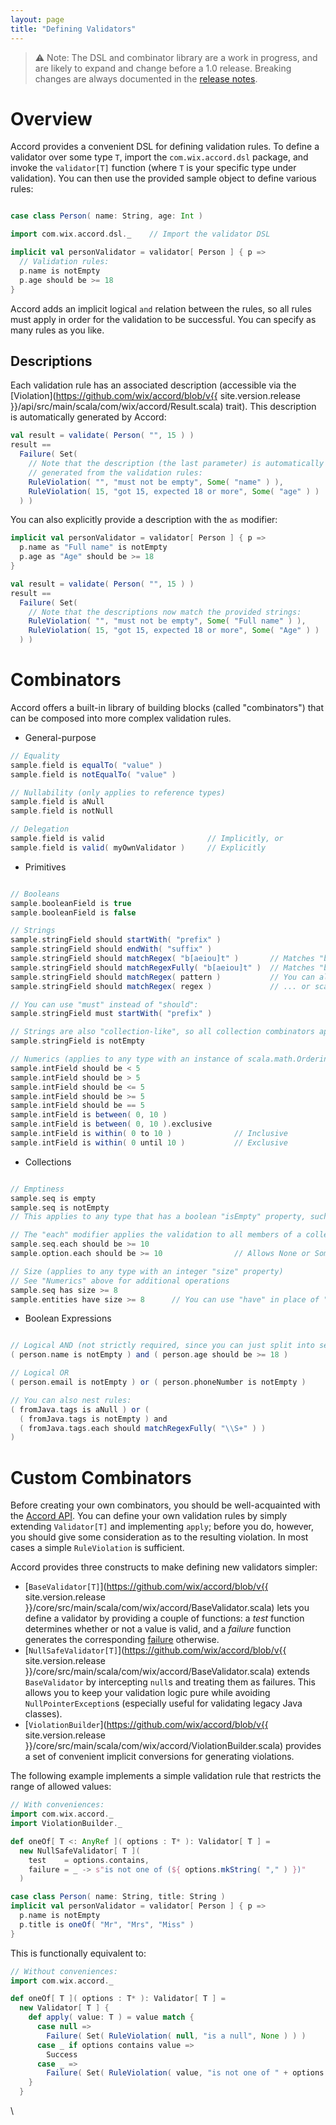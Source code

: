```yaml
---
layout: page
title: "Defining Validators"
---
```


> :warning: Note: The DSL and combinator library are a work in progress, and are likely to expand and change before a 1.0 release. Breaking changes are always documented in the [release notes](https://github.com/wix/accord/tree/master/notes).


# Overview

Accord provides a convenient DSL for defining validation rules. To define a validator over some type `T`, import the `com.wix.accord.dsl` package, and invoke the `validator[T]` function (where `T` is your specific type under validation). You can then use the provided sample object to define various rules:

```scala

case class Person( name: String, age: Int )

import com.wix.accord.dsl._    // Import the validator DSL

implicit val personValidator = validator[ Person ] { p =>
  // Validation rules:
  p.name is notEmpty
  p.age should be >= 18
}
```

Accord adds an implicit logical `and` relation between the rules, so all rules must apply in order for the validation to be successful. You can specify as many rules as you like.

## Descriptions

Each validation rule has an associated description (accessible via the [Violation](https://github.com/wix/accord/blob/v{{ site.version.release }}/api/src/main/scala/com/wix/accord/Result.scala) trait). This description is automatically generated by Accord:

```scala
val result = validate( Person( "", 15 ) )
result ==
  Failure( Set(
    // Note that the description (the last parameter) is automatically
    // generated from the validation rules:
    RuleViolation( "", "must not be empty", Some( "name" ) ),
    RuleViolation( 15, "got 15, expected 18 or more", Some( "age" ) )
  ) )
```

You can also explicitly provide a description with the `as` modifier:

```scala
implicit val personValidator = validator[ Person ] { p =>
  p.name as "Full name" is notEmpty
  p.age as "Age" should be >= 18
}

val result = validate( Person( "", 15 ) )
result ==
  Failure( Set(
    // Note that the descriptions now match the provided strings:
    RuleViolation( "", "must not be empty", Some( "Full name" ) ),
    RuleViolation( 15, "got 15, expected 18 or more", Some( "Age" ) )
  ) )
```

# Combinators
<a name="combinator-library"></a>

Accord offers a built-in library of building blocks (called "combinators") that can be composed into more complex validation rules.

* General-purpose

```scala
// Equality
sample.field is equalTo( "value" )
sample.field is notEqualTo( "value" )

// Nullability (only applies to reference types)
sample.field is aNull
sample.field is notNull

// Delegation
sample.field is valid    					// Implicitly, or
sample.field is valid( myOwnValidator )		// Explicitly
```

* Primitives

```scala

// Booleans
sample.booleanField is true
sample.booleanField is false

// Strings
sample.stringField should startWith( "prefix" )
sample.stringField should endWith( "suffix" )
sample.stringField should matchRegex( "b[aeiou]t" )       // Matches "bat" and "dingbat"
sample.stringField should matchRegexFully( "b[aeiou]t" )  // Matches "bat" but not "dingbat"
sample.stringField should matchRegex( pattern )           // You can also use java.util.regex.Pattern
sample.stringField should matchRegex( regex )             // ... or scala.util.matching.Regex

// You can use "must" instead of "should":
sample.stringField must startWith( "prefix" )

// Strings are also "collection-like", so all collection combinators apply (see below)
sample.stringField is notEmpty

// Numerics (applies to any type with an instance of scala.math.Ordering in implicit search scope):
sample.intField should be < 5
sample.intField should be > 5
sample.intField should be <= 5
sample.intField should be >= 5
sample.intField should be == 5
sample.intField is between( 0, 10 )
sample.intField is between( 0, 10 ).exclusive
sample.intField is within( 0 to 10 )              // Inclusive
sample.intField is within( 0 until 10 )           // Exclusive
```

* Collections

```scala

// Emptiness
sample.seq is empty
sample.seq is notEmpty
// This applies to any type that has a boolean "isEmpty" property, such as string)

// The "each" modifier applies the validation to all members of a collection:
sample.seq.each should be >= 10
sample.option.each should be >= 10                // Allows None or Some(15)

// Size (applies to any type with an integer "size" property)
// See "Numerics" above for additional operations
sample.seq has size >= 8
sample.entities have size >= 8		// You can use "have" in place of "has"
```

* Boolean Expressions

```scala

// Logical AND (not strictly required, since you can just split into separate rules)
( person.name is notEmpty ) and ( person.age should be >= 18 )

// Logical OR
( person.email is notEmpty ) or ( person.phoneNumber is notEmpty )

// You can also nest rules:
( fromJava.tags is aNull ) or (
  ( fromJava.tags is notEmpty ) and 
  ( fromJava.tags.each should matchRegexFully( "\\S+" ) )
)
```

# Custom Combinators

Before creating your own combinators, you should be well-acquainted with the [Accord API](api.html). You can define your own validation rules by simply extending `Validator[T]` and implementing `apply`; before you do, however, you should give some consideration as to the resulting violation. In most cases a simple `RuleViolation` is sufficient.

Accord provides three constructs to make defining new validators simpler:

* [`BaseValidator[T]`](https://github.com/wix/accord/blob/v{{ site.version.release }}/core/src/main/scala/com/wix/accord/BaseValidator.scala) lets you define a validator by providing a couple of functions: a *test* function determines whether or not a value is valid, and a *failure* function generates the corresponding [failure](api.html#result-model) otherwise.
* [`NullSafeValidator[T]`](https://github.com/wix/accord/blob/v{{ site.version.release }}/core/src/main/scala/com/wix/accord/BaseValidator.scala) extends `BaseValidator` by intercepting `null`s and treating them as failures. This allows you to keep your validation logic pure while avoiding `NullPointerException`s (especially useful for validating legacy Java classes).
* [`ViolationBuilder`](https://github.com/wix/accord/blob/v{{ site.version.release }}/core/src/main/scala/com/wix/accord/ViolationBuilder.scala) provides a set of convenient implicit conversions for generating violations.

The following example implements a simple validation rule that restricts the range of allowed values:

```scala
// With conveniences:
import com.wix.accord._
import ViolationBuilder._

def oneOf[ T <: AnyRef ]( options : T* ): Validator[ T ] = 
  new NullSafeValidator[ T ](
    test    = options.contains,
    failure = _ -> s"is not one of (${ options.mkString( "," ) })"
  )

case class Person( name: String, title: String ) 
implicit val personValidator = validator[ Person ] { p =>
  p.name is notEmpty
  p.title is oneOf( "Mr", "Mrs", "Miss" )
}
```

This is functionally equivalent to:

```scala
// Without conveniences:
import com.wix.accord._

def oneOf[ T ]( options : T* ): Validator[ T ] = 
  new Validator[ T ] {
    def apply( value: T ) = value match {
      case null => 
        Failure( Set( RuleViolation( null, "is a null", None ) ) )
      case _ if options contains value =>
        Success
      case _ =>
        Failure( Set( RuleViolation( value, "is not one of " + options.mkString( "," ), None ) ) )
    }
  }
```

\